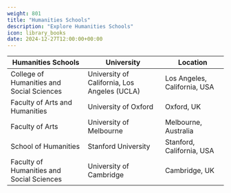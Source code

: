 ```yaml
---
weight: 801
title: "Humanities Schools"
description: "Explore Humanities Schools"
icon: library_books
date: 2024-12-27T12:00:00+00:00
---
```


| Humanities Schools                               | University                                    | Location                           |
|--------------------------------------------------|-----------------------------------------------|------------------------------------|
| College of Humanities and Social Sciences        | University of California, Los Angeles (UCLA)  | Los Angeles, California, USA       |
| Faculty of Arts and Humanities                   | University of Oxford                          | Oxford, UK                         |
| Faculty of Arts                                  | University of Melbourne                       | Melbourne, Australia               |
| School of Humanities                             | Stanford University                           | Stanford, California, USA          |
| Faculty of Humanities and Social Sciences        | University of Cambridge                       | Cambridge, UK                      |
